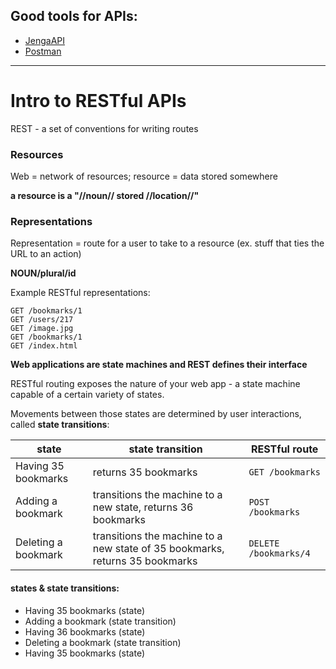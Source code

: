 ## Good tools for APIs:  

* [JengaAPI](https://www.jengaapi.io/)
* [Postman](https://www.getpostman.com/)

---

# Intro to RESTful APIs

REST - a set of conventions for writing routes

### Resources

Web = network of resources; resource = data stored somewhere  

**a resource is a "//noun// stored //location//"**

### Representations  

Representation = route for a user to take to a resource (ex. stuff that ties the URL to an action)

**NOUN/plural/id**  

Example RESTful representations:

```
GET /bookmarks/1
GET /users/217
GET /image.jpg
GET /bookmarks/1
GET /index.html
```

**Web applications are state machines and REST defines their interface**

RESTful routing exposes the nature of your web app - a state machine capable of a certain variety of states.  

Movements between those states are determined by user interactions, called **state transitions**:  

state | state transition | RESTful route  
--- | --- | ---
Having 35 bookmarks | returns 35 bookmarks | `GET /bookmarks`
Adding a bookmark | transitions the machine to a new state, returns 36 bookmarks | `POST /bookmarks`
Deleting a bookmark | transitions the machine to a new state of 35 bookmarks, returns 35 bookmarks | `DELETE /bookmarks/4`

#### states & state transitions:

- Having 35 bookmarks (state)
- Adding a bookmark (state transition)
- Having 36 bookmarks (state)
- Deleting a bookmark (state transition)
- Having 35 bookmarks (state)
